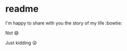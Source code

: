 # readme

I'm happy to share with you the story of my life :bowtie:

Not :smile:

Just kidding :stuck_out_tongue_winking_eye:
